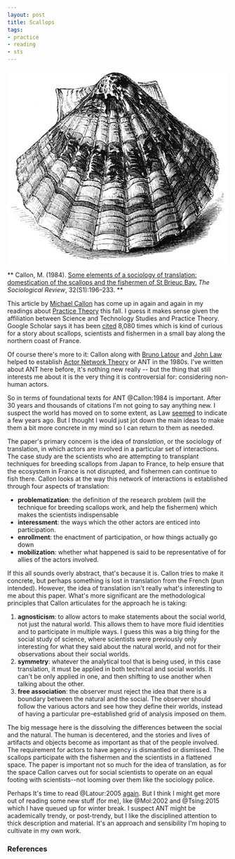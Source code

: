 ```yaml
---
layout: post
title: Scallops
tags:
- practice
- reading
- sts
---
```



<div>
<a href="https://commons.wikimedia.org/wiki/File:Natural_History_-_Mollusca_-_The_Great_Scallop.jpg"><img class="img-fluid center-block" src="/images/scallop.jpg"></a>
</div>

**
Callon, M. (1984). [Some elements of a sociology of translation: domestication of the scallops and the fishermen of St Brieuc Bay.](https://bscw.uni-wuppertal.de/pub/nj_bscw.cgi/d8022008/Callon_SociologyTranslation.pdf) *The Sociological Review*, 32(S1):196–233.
**

This article by [Michael Callon] has come up in again and again in my readings
about [Practice Theory] this fall. I guess it makes sense given the affiliation
between Science and Technology Studies and Practice Theory. Google Scholar says
it has been [cited] 8,080 times which is kind of curious for a story about
scallops, scientists and fishermen in a small bay along the northern coast of
France.

Of course there's more to it: Callon along with [Bruno Latour] and [John Law]
helped to establish [Actor Network Theory] or ANT in the 1980s.  I've written
about ANT here before, it's nothing new really -- but the thing that still
interests me about it is the very thing it is controversial for: considering
non-human actors.

So in terms of foundational texts for ANT @Callon:1984 is important. After 30
years and thousands of citations I'm not going to say anything new. I suspect
the world has moved on to some extent, as Law [seemed] to indicate a few years
ago. But I thought I would just jot down the main ideas to make them a bit more
concrete in my mind so I can return to them as needed.

The paper's primary concern is the idea of *translation*, or the sociology of
translation, in which actors are involved in a particular set of interactions.
The case study are the scientists who are attempting to transplant techniques
for breeding scallops from Japan to France, to help ensure that the ecosystem in
France is not disrupted, and fishermen can continue to fish there.  Callon looks
at the way this network of interactions is established through four aspects of
translation: 

* **problematization**: the definition of the research problem (will the
    technique for breeding scallops work, and help the fishermen) which makes 
    the scientists indispensable 
* **interessment**: the ways which the other actors are enticed into
    participation.
* **enrollment**: the enactment of participation, or how things actually go down
* **mobilization**: whether what happened is said to be representative of for
    allies of the actors involved.

If this all sounds overly abstract, that's because it is. Callon tries to make
it concrete, but perhaps something is lost in translation from the French (pun
intended). However, the idea of translation isn't really what's interesting to
me about this paper. What's more significant are the methodological principles
that Callon articulates for the approach he is taking:

1. **agnosticism**: to allow actors to make statements about the social world,
   not just the natural world. This allows them to have more fluid identities
   and to participate in multiple ways. I guess this was a big thing for the
   social study of science, where scientists were previously only interesting
   for what they said about the natural world, and not for their observations
   about their social worlds.
2. **symmetry**: whatever the analytical tool that is being used, in this case
   translation, it must be applied in both technical and social worlds. It can't
   be only applied in one, and then shifting to use another when talking about
   the other.
3. **free association**: the observer must reject the idea that there is a
   boundary between the natural and the social. The observer should follow the
   various actors and see how they define their worlds, instead of having a
   particular pre-established grid of analysis imposed on them.

The big message here is the dissolving the differences between the social and
the natural. The human is decentered, and the stories and lives of artifacts and
objects become as important as that of the people involved. The requirement for
actors to have agency is dismantled or dismissed. The scallops participate with
the fishermen and the scientists in a flattened space. The paper is important
not so much for the idea of translation, as for the space Callon carves out for
social scientists to operate on an equal footing with scientists--not looming
over them like the sociology police.

Perhaps It's time to read @Latour:2005 [again]. But I think I might get more out
of reading some new stuff (for me), like @Mol:2002 and @Tsing:2015 which I have
queued up for winter break. I suspect ANT might be academically trendy, or
post-trendy, but I like the disciplined attention to thick description and
material. It's an approach and sensibility I'm hoping to cultivate in my own
work.

### References

[Michael Callon]: https://en.wikipedia.org/wiki/Michel_Callon
[Practice Theory]: https://en.wikipedia.org/wiki/Practice_theor
[cited]: https://scholar.google.com/scholar?q=Some+elements+of+a+sociology+of+translation%3A+domestication+of+the+scallops+and+the+fishermen+of+St+Brieuc+Bay&btnG=&hl=en&as_sdt=0%2C21
[Actor Network Theory]: https://en.wikipedia.org/wiki/Actor%E2%80%93network_theory
[Bruno Latour]: https://en.wikipedia.org/wiki/Bruno_Latour
[John Law]: https://en.wikipedia.org/wiki/John_Law_(sociologist)
[seemed]: http://inkdroid.org/2016/10/17/ant/
[again]: http://inkdroid.org/2013/05/02/everything-is-data/
